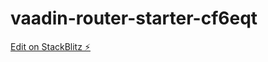 # vaadin-router-starter-cf6eqt

[Edit on StackBlitz ⚡️](https://stackblitz.com/edit/vaadin-router-starter-cf6eqt)